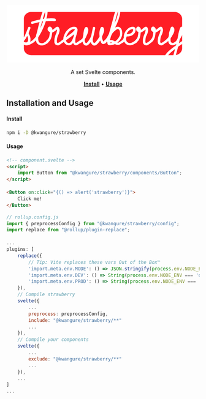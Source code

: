 <p align="center">
    <a href="#"><img src="./assets/strawberry_logo.png" height="150px" /></a>
</p>

<p align="center">
    A set Svelte components.<br/>
</p>

<p align="center">
    <a href="#install"><strong>Install</strong></a> •
    <a href="#usage"><strong>Usage</strong></a>
</p>

## Installation and Usage
#### Install
```bash
npm i -D @kwangure/strawberry
```

#### Usage
```html
<!-- component.svelte -->
<script>
    import Button from "@kwangure/strawberry/components/Button";
</script>

<Button on:click="{() => alert('strawberry')}">
    Click me!
</Button>
```
```javascript
// rollup.config.js
import { preprocessConfig } from "@kwangure/strawberry/config";
import replace from "@rollup/plugin-replace";

...
plugins: [
    replace({
        // Tip: Vite replaces these vars Out of the Box™
        'import.meta.env.MODE': () => JSON.stringify(process.env.NODE_ENV),
        'import.meta.env.DEV': () => String(process.env.NODE_ENV === 'development'),
        'import.meta.env.PROD': () => String(process.env.NODE_ENV === 'production'),
    }),
    // Compile strawberry
    svelte({
        ...
        preprocess: preprocessConfig,
        include: "@kwangure/strawberry/**"
        ...
    }),
    // Compile your components
    svelte({
        ...
        exclude: "@kwangure/strawberry/**"
        ...
    }),
    ...
]
...
```